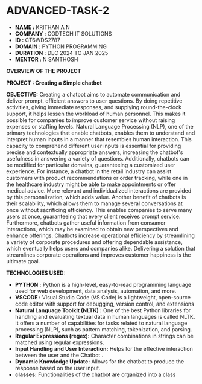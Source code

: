 # ADVANCED-TASK-2

- **NAME :** KRITHAN A N
- **COMPANY :** CODTECH IT SOLUTIONS
- **ID :** CT6WDS2787
- **DOMAIN :** PYTHON PROGRAMMING
- **DURATION :** DEC 2024 TO JAN 2025
- **MENTOR :** N SANTHOSH

 **OVERVIEW OF THE PROJECT**

**PROJECT : Creating a Simple chatbot**

**OBJECTIVE:**
    Creating a chatbot aims to automate communication and deliver prompt, efficient answers to user questions. By doing repetitive activities, giving immediate responses, and supplying round-the-clock support, it helps lessen the workload of human personnel. This makes it possible for companies to improve customer service without raising expenses or staffing levels.
    Natural Language Processing (NLP), one of the primary technologies that enable chatbots, enables them to understand and interpret human inputs in a manner that resembles human interaction. This capacity to comprehend different user inputs is essential for providing precise and contextually appropriate answers, increasing the chatbot's usefulness in answering a variety of questions.
    Additionally, chatbots can be modified for particular domains, guaranteeing a customized user experience. For instance, a chatbot in the retail industry can assist customers with product recommendations or order tracking, while one in the healthcare industry might be able to make appointments or offer medical advice. More relevant and individualized interactions are provided by this personalization, which adds value. Another benefit of chatbots is their scalability, which allows them to manage several conversations at once without sacrificing efficiency. This enables companies to serve many users at once, guaranteeing that every client receives prompt service.
    Furthermore, chatbots gather useful information from consumer interactions, which may be examined to obtain new perspectives and enhance offerings. Chatbots increase operational efficiency by streamlining a variety of corporate procedures and offering dependable assistance, which eventually helps users and companies alike. Delivering a solution that streamlines corporate operations and improves customer happiness is the ultimate goal.

**TECHNOLOGIES USED:**
- **PYTHON :** Python is a high-level, easy-to-read programming language used for web development, data analysis, automation, and more.
- **VSCODE :** Visual Studio Code (VS Code) is a lightweight, open-source code editor with support for debugging, version control, and extensions
- **Natural Language Toolkit (NLTK) :** One of the best Python libraries for handling and evaluating textual data in human languages is called NLTK. It offers a number of capabilities for tasks related to natural language processing (NLP), such as pattern matching, tokenization, and parsing.
-  **Regular Expressions (regex):** Character combinations in strings can be matched using regular expressions.
-  **Input Handling and User Interaction:** Helps for the effective interaction between the user and the Chatbot .
-  **Dynamic Knowledge Update:** Allows for the chatbot to produce the response based on the user input.
-  **classes:** Functionalities of the chatbot are organized into a class
